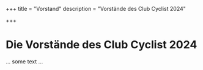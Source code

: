 +++
title = "Vorstand"
description = "Vorstände des Club Cyclist 2024"

+++

# Die Vorstände des Club Cyclist 2024

... some text ...
